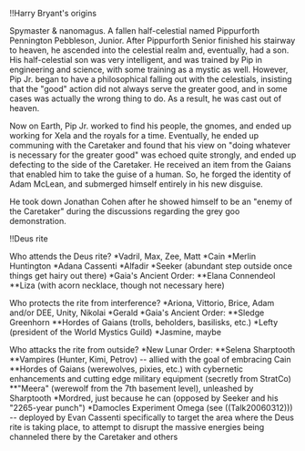 !!Harry Bryant's origins

Spymaster &amp; nanomagus. A fallen half-celestial named Pippurforth Pennington Pebbleson, Junior.  After Pippurforth Senior finished his stairway to heaven, he ascended into the celestial realm and, eventually, had a son.  His half-celestial son was very intelligent, and was trained by Pip in engineering and science, with some training as a mystic as well.  However, Pip Jr. began to have a philosophical falling out with the celestials, insisting that the &quot;good&quot; action did not always serve the greater good, and in some cases was actually the wrong thing to do.  As a result, he was cast out of heaven.

Now on Earth, Pip Jr. worked to find his people, the gnomes, and ended up working for Xela and the royals for a time.  Eventually, he ended up communing with the Caretaker and found that his view on &quot;doing whatever is necessary for the greater good&quot; was echoed quite strongly, and ended up defecting to the side of the Caretaker.  He received an item from the Gaians that enabled him to take the guise of a human.  So, he forged the identity of Adam McLean, and submerged himself entirely in his new disguise.

He took down Jonathan Cohen after he showed himself to be an &quot;enemy of the Caretaker&quot; during the discussions regarding the grey goo demonstration.

!!Deus rite

Who attends the Deus rite?
*Vadril, Max, Zee, Matt
*Cain
*Merlin Huntington
*Adana Cassenti
*Alfadir
*Seeker (abundant step outside once things get hairy out there)
*Gaia's Ancient Order:
**Elana Connendeol
**Liza (with acorn necklace, though not necessary here)

Who protects the rite from interference?
*Ariona, Vittorio, Brice, Adam and/or DEE, Unity, Nikolai
*Gerald
*Gaia's Ancient Order:
**Sledge Greenhorn
**Hordes of Gaians (trolls, beholders, basilisks, etc.)
*Lefty (president of the World Mystics Guild)
*Jasmine, maybe

Who attacks the rite from outside?
*New Lunar Order:
**Selena Sharptooth
**Vampires (Hunter, Kimi, Petrov) -- allied with the goal of embracing Cain
**Hordes of Gaians (werewolves, pixies, etc.) with cybernetic enhancements and cutting edge military equipment (secretly from StratCo)
**&quot;Meera&quot; (werewolf from the 7th basement level), unleashed by Sharptooth
*Mordred, just because he can (opposed by Seeker and his &quot;2265-year punch&quot;)
*Damocles Experiment Omega (see ((Talk20060312))) -- deployed by Evan Cassenti specifically to target the area where the Deus rite is taking place, to attempt to disrupt the massive energies being channeled there by the Caretaker and others
